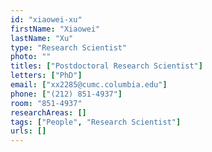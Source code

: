 ```yaml
---
id: "xiaowei-xu"
firstName: "Xiaowei"
lastName: "Xu"
type: "Research Scientist"
photo: ""
titles: ["Postdoctoral Research Scientist"]
letters: ["PhD"]
email: ["xx2285@cumc.columbia.edu"]
phone: ["(212) 851-4937"]
room: "851-4937"
researchAreas: []
tags: ["People", "Research Scientist"]
urls: []
---
```

